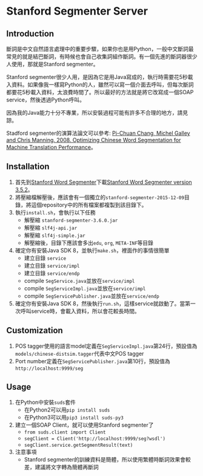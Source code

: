 # Stanford Segmenter Server

## Introduction

斷詞是中文自然語言處理中的重要步驟，如果你也是用Python，一般中文斷詞最常見的就是結巴斷詞，有時候也會自己收集詞組作斷詞。有一個先進的斷詞器很少人使用，那就是Stanford segmenter。

Stanford segmenter很少人用，是因為它是用Java寫成的，執行時需要花5秒載入資料。如果像我一樣寫Python的人，雖然可以寫一個介面去呼叫，但每次斷詞都要花5秒載入資料，太浪費時間了。所以最好的方法就是將它改寫成一個SOAP service，然後透過Python呼叫。

因為我的Java能力十分不專業，所以安裝過程可能有許多不合理的地方，請見諒。

Stadford segmenter的演算法論文可以參考: [Pi-Chuan Chang, Michel Galley and Chris Manning. 2008. Optimizing Chinese Word Segmentation for Machine Translation Performance](http://nlp.stanford.edu/pubs/acl-wmt08-cws.pdf)。


## Installation

1. 首先到[Stanford Word Segmenter](http://nlp.stanford.edu/software/segmenter.shtml)下載[Stanford Word Segmenter version 3.5.2](http://nlp.stanford.edu/software/stanford-segmenter-2015-12-09.zip)。
2. 將壓縮檔解壓後，應該會有一個獨立的`stanford-segmenter-2015-12-09`目錄，將這個repository中的所有檔案都複製到該目錄下。
3. 執行`install.sh`，會執行以下任務
    * 解壓縮 `stanford-segmenter-3.6.0.jar`
    * 解壓縮 `slf4j-api.jar`
    * 解壓縮 `slf4j-simple.jar`
    * 解壓縮後，目錄下應該會多出`edu`, `org`, `META-INF`等目錄
4. 確定你有安裝Java SDK 8，並執行`make.sh`，裡面作的事情很簡單
    * 建立目錄 `service`
    * 建立目錄 `service/impl`
    * 建立目錄 `service/endp`
    * compile `SegService.java`並放在`service/impl`
    * compile `SegServiceImpl.java`並放在`service/impl`
    * compile `SegServicePublisher.java`並放在`service/endp`
5. 確定你有安裝Java SDK 8，然後執行`run.sh`，這樣service就啟動了。當第一次呼叫service時，會載入資料，所以會花較長時間。


## Customization

1. POS tagger使用的語言model定義在`SegServiceImpl.java`第24行，預設值為`models/chinese-distsim.tagger`代表中文POS tagger
2. Port number定義在`SegServicePublisher.java`第10行，預設值為`http://localhost:9999/seg`


## Usage

1. 在Python中安裝`suds`套件
    * 在Python2可以用`pip install suds`
    * 在Python3可以用`pip3 install suds-py3`
2. 建立一個SOAP Client，就可以使用Stanford segmenter了
    * `from suds.client import Client`
    * `segClient = Client('http://localhost:9999/seg?wsdl')`
    * `segClient.service.getSegmentResult(text)`
3. 注意事項
    * Stanford segmenter的訓練資料是簡體，所以使用繁體時斷詞效果會較差，建議將文字轉為簡體再斷詞
